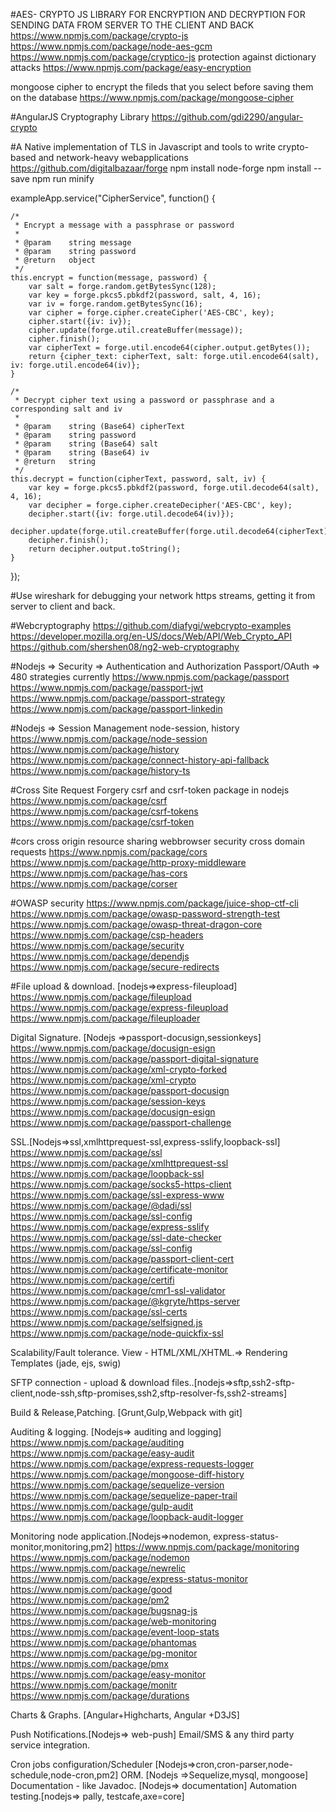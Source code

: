 
#AES- CRYPTO JS LIBRARY FOR ENCRYPTION AND DECRYPTION FOR SENDING DATA FROM SERVER TO THE CLIENT AND BACK
https://www.npmjs.com/package/crypto-js 
https://www.npmjs.com/package/node-aes-gcm
https://www.npmjs.com/package/cryptico-js
protection against dictionary attacks
https://www.npmjs.com/package/easy-encryption

mongoose cipher to encrypt the fileds that you select before saving them on the database
https://www.npmjs.com/package/mongoose-cipher

#AngularJS Cryptography Library 
https://github.com/gdi2290/angular-crypto

#A Native implementation of TLS in Javascript and tools to write crypto-based and network-heavy webapplications 
https://github.com/digitalbazaar/forge 
npm install node-forge
npm install --save 
npm run minify 

exampleApp.service("CipherService", function() {

    /*
     * Encrypt a message with a passphrase or password
     *
     * @param    string message
     * @param    string password
     * @return   object
     */
    this.encrypt = function(message, password) {
        var salt = forge.random.getBytesSync(128);
        var key = forge.pkcs5.pbkdf2(password, salt, 4, 16);
        var iv = forge.random.getBytesSync(16);
        var cipher = forge.cipher.createCipher('AES-CBC', key);
        cipher.start({iv: iv});
        cipher.update(forge.util.createBuffer(message));
        cipher.finish();
        var cipherText = forge.util.encode64(cipher.output.getBytes());
        return {cipher_text: cipherText, salt: forge.util.encode64(salt), iv: forge.util.encode64(iv)};
    }

    /*
     * Decrypt cipher text using a password or passphrase and a corresponding salt and iv
     *
     * @param    string (Base64) cipherText
     * @param    string password
     * @param    string (Base64) salt
     * @param    string (Base64) iv
     * @return   string
     */
    this.decrypt = function(cipherText, password, salt, iv) {
        var key = forge.pkcs5.pbkdf2(password, forge.util.decode64(salt), 4, 16);
        var decipher = forge.cipher.createDecipher('AES-CBC', key);
        decipher.start({iv: forge.util.decode64(iv)});
        decipher.update(forge.util.createBuffer(forge.util.decode64(cipherText)));
        decipher.finish();
        return decipher.output.toString();
    }

});


#Use wireshark for debugging your network https streams, getting it from server to client and back. 

#Webcryptography 
https://github.com/diafygi/webcrypto-examples 
https://developer.mozilla.org/en-US/docs/Web/API/Web_Crypto_API
https://github.com/shershen08/ng2-web-cryptography

#Nodejs => Security => Authentication and Authorization 
Passport/OAuth => 480 strategies currently 
https://www.npmjs.com/package/passport
https://www.npmjs.com/package/passport-jwt
https://www.npmjs.com/package/passport-strategy
https://www.npmjs.com/package/passport-linkedin

#Nodejs => Session Management 
node-session, history 
https://www.npmjs.com/package/node-session
https://www.npmjs.com/package/history
https://www.npmjs.com/package/connect-history-api-fallback
https://www.npmjs.com/package/history-ts

#Cross Site Request Forgery 
csrf and csrf-token package in nodejs 
https://www.npmjs.com/package/csrf
https://www.npmjs.com/package/csrf-tokens
https://www.npmjs.com/package/csrf-token

#cors cross origin resource sharing webbrowser security cross domain requests
https://www.npmjs.com/package/cors
https://www.npmjs.com/package/http-proxy-middleware
https://www.npmjs.com/package/has-cors
https://www.npmjs.com/package/corser


#OWASP security
https://www.npmjs.com/package/juice-shop-ctf-cli
https://www.npmjs.com/package/owasp-password-strength-test
https://www.npmjs.com/package/owasp-threat-dragon-core
https://www.npmjs.com/package/csp-headers
https://www.npmjs.com/package/security
https://www.npmjs.com/package/dependjs
https://www.npmjs.com/package/secure-redirects


#File upload & download. [nodejs=>express-fileupload]
https://www.npmjs.com/package/fileupload
https://www.npmjs.com/package/express-fileupload
https://www.npmjs.com/package/fileuploader

Digital Signature. [Nodejs =>passport-docusign,sessionkeys]
https://www.npmjs.com/package/docusign-esign
https://www.npmjs.com/package/passport-digital-signature
https://www.npmjs.com/package/xml-crypto-forked
https://www.npmjs.com/package/xml-crypto
https://www.npmjs.com/package/passport-docusign
https://www.npmjs.com/package/session-keys
https://www.npmjs.com/package/docusign-esign
https://www.npmjs.com/package/passport-challenge

SSL.[Nodejs=>ssl,xmlhttprequest-ssl,express-sslify,loopback-ssl]
https://www.npmjs.com/package/ssl
https://www.npmjs.com/package/xmlhttprequest-ssl
https://www.npmjs.com/package/loopback-ssl
https://www.npmjs.com/package/socks5-https-client
https://www.npmjs.com/package/ssl-express-www
https://www.npmjs.com/package/@dadi/ssl
https://www.npmjs.com/package/ssl-config
https://www.npmjs.com/package/express-sslify
https://www.npmjs.com/package/ssl-date-checker
https://www.npmjs.com/package/ssl-config
https://www.npmjs.com/package/passport-client-cert
https://www.npmjs.com/package/certificate-monitor
https://www.npmjs.com/package/certifi
https://www.npmjs.com/package/cmr1-ssl-validator
https://www.npmjs.com/package/@kgryte/https-server
https://www.npmjs.com/package/ssl-certs
https://www.npmjs.com/package/selfsigned.js
https://www.npmjs.com/package/node-quickfix-ssl



Scalability/Fault tolerance.
View -  HTML/XML/XHTML.=> Rendering Templates (jade, ejs, swig) 


SFTP connection - upload & download files..[nodejs=>sftp,ssh2-sftp-client,node-ssh,sftp-promises,ssh2,sftp-resolver-fs,ssh2-streams]

Build & Release,Patching. [Grunt,Gulp,Webpack with git]

Auditing & logging. [Nodejs=> auditing and logging]
https://www.npmjs.com/package/auditing
https://www.npmjs.com/package/easy-audit
https://www.npmjs.com/package/express-requests-logger
https://www.npmjs.com/package/mongoose-diff-history
https://www.npmjs.com/package/sequelize-version
https://www.npmjs.com/package/sequelize-paper-trail
https://www.npmjs.com/package/gulp-audit
https://www.npmjs.com/package/loopback-audit-logger


Monitoring node application.[Nodejs=>nodemon, express-status-monitor,monitoring,pm2]
https://www.npmjs.com/package/monitoring
https://www.npmjs.com/package/nodemon
https://www.npmjs.com/package/newrelic
https://www.npmjs.com/package/express-status-monitor
https://www.npmjs.com/package/good
https://www.npmjs.com/package/pm2
https://www.npmjs.com/package/bugsnag-js
https://www.npmjs.com/package/web-monitoring
https://www.npmjs.com/package/event-loop-stats
https://www.npmjs.com/package/phantomas
https://www.npmjs.com/package/pg-monitor
https://www.npmjs.com/package/pmx
https://www.npmjs.com/package/easy-monitor
https://www.npmjs.com/package/monitr
https://www.npmjs.com/package/durations

Charts & Graphs. [Angular+Highcharts, Angular +D3JS]

Push Notifications.[Nodejs=> web-push]
Email/SMS & any third party service integration.

Cron jobs configuration/Scheduler [Nodejs=>cron,cron-parser,node-schedule,node-cron,pm2]
ORM. [Nodejs =>Sequelize,mysql, mongoose]
Documentation -  like Javadoc. [Nodejs=> documentation]
Automation testing.[nodejs=> pally, testcafe,axe=core]



